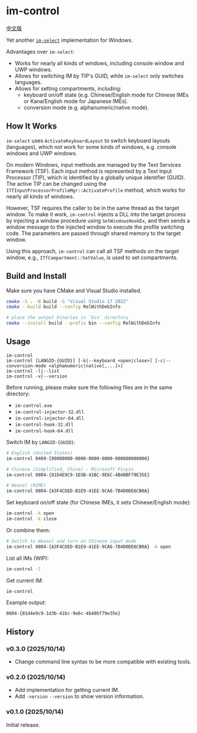 # im-control

[中文版](README_zh_CN.md)

Yet another [`im-select`](https://github.com/daipeihust/im-select) implementation for Windows.

Advantages over `im-select`:

- Works for nearly all kinds of windows, including console window and UWP windows.
- Allows for switching IM by TIP's GUID, while `im-select` only switches languages.
- Allows for setting compartments, including:
  - keyboard on/off state (e.g. Chinese/English mode for Chinese IMEs or Kana/English mode for Japanese IMEs).
  - conversion mode (e.g. alphanumeric/native mode).

## How It Works

`im-select` uses `ActivateKeyboardLayout` to switch keyboard layouts (languages), which not work for some kinds of windows, e.g. console windows and UWP windows.

On modern Windows, input methods are managed by the Text Services Framework (TSF). Each input method is represented by a Text Input Processor (TIP), which is identified by a globally unique identifier (GUID). The active TIP can be changed using the `ITfInputProcessorProfileMgr::ActivateProfile` method, which works for nearly all kinds of windows.

However, TSF requires the caller to be in the same thread as the target window. To make it work, `im-control` injects a DLL into the target process by injecting a window procedure using `SetWindowsHookEx`, and then sends a window message to the injected window to execute the profile switching code. The parameters are passed through shared memory to the target window.

Using this approach, `im-control` can call all TSF methods on the target window, e.g., `ITfCompartment::SetValue`, is used to set compartments.

## Build and Install

Make sure you have CMake and Visual Studio installed.

```bash
cmake -S . -B build -G "Visual Studio 17 2022"
cmake --build build --config RelWithDebInfo

# place the output binaries in `bin` directory
cmake --install build --prefix bin --config RelWithDebInfo
```

## Usage

```
im-control
im-control [LANGID-{GUID}] [-k|--keyboard <open|close>] [-c|--conversion-mode <alphamumeric|native[,...]>]
im-control -l|--list
im-control -v|--version
```

Before running, please make sure the following files are in the same directory:

- `im-control.exe`
- `im-control-injector-32.dll`
- `im-control-injector-64.dll`
- `im-control-hook-32.dll`
- `im-control-hook-64.dll`

Switch IM by `LANGID-{GUID}`:

```bash
# English (United States)
im-control 0409-{00000000-0000-0000-0000-000000000000}

# Chinese (Simplified, China) - Microsoft Pinyin
im-control 0804-{81D4E9C9-1D3B-41BC-9E6C-4B40BF79E35E}

# Weasel (RIME)
im-control 0804-{A3F4CDED-B1E9-41EE-9CA6-7B4D0DE6CB0A}
```

Set keyboard on/off state (for Chinese IMEs, it sets Chinese/English mode):

```bash
im-control -k open
im-control -k close
```

Or combine them:

```bash
# Switch to Weasel and turn on Chinese input mode
im-control 0804-{A3F4CDED-B1E9-41EE-9CA6-7B4D0DE6CB0A} -k open
```

List all IMs (WIP):

```bash
im-control -l
```

Get current IM:

```bash
im-control
```

Example output:

```
0804-{81d4e9c9-1d3b-41bc-9e6c-4b40bf79e35e}
```

## History

### v0.3.0 (2025/10/14)

- Change command line syntax to be more compatible with existing tools.

### v0.2.0 (2025/10/14)

- Add implementation for getting current IM.
- Add `-version` `--version` to show version information.

### v0.1.0 (2025/10/14)

Initial release.
